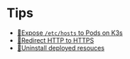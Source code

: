 # Tips

- [📝Expose `/etc/hosts` to Pods on K3s](expose-hosts.md)
- [📝Redirect HTTP to HTTPS](https-redirection.md)
- [📝Uninstall deployed resouces](uninstall.md)
